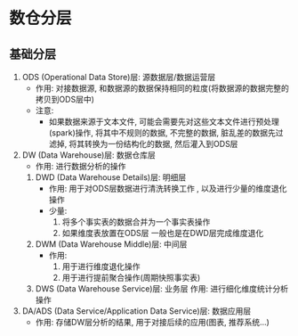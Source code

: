 # 数仓分层

## 基础分层

1. ODS (Operational Data Store)层:  源数据层/数据运营层
	* 作用: 对接数据源, 和数据源的数据保持相同的粒度(将数据源的数据完整的拷贝到ODS层中)
	* 注意:
		* 如果数据来源于文本文件, 可能会需要先对这些文本文件进行预处理(spark)操作, 将其中不规则的数据, 不完整的数据, 脏乱差的数据先过滤掉, 将其转换为一份结构化的数据, 然后灌入到ODS层
2. DW (Data Warehouse)层:   数据仓库层
	* 作用:  进行数据分析的操作
    1. DWD (Data Warehouse Details)层: 明细层
        * 作用: 用于对ODS层数据进行清洗转换工作 , 以及进行少量的维度退化操作
        * 少量: 
            1. 将多个事实表的数据合并为一个事实表操作
            2. 如果维度表放置在ODS层 一般也是在DWD层完成维度退化
    2. DWM (Data Warehouse Middle)层: 中间层
        * 作用:  
            1. 用于进行维度退化操作
            2. 用于进行提前聚合操作(周期快照事实表)
    3. DWS (Data Warehouse Service)层: 业务层
        作用: 进行细化维度统计分析操作
3. DA/ADS (Data Service/Application Data Service)层:    数据应用层
	* 作用: 存储DW层分析的结果, 用于对接后续的应用(图表, 推荐系统...)